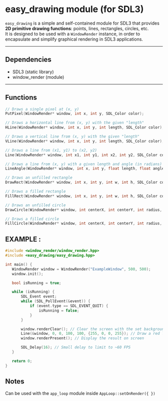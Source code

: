 # easy_drawing module (for SDL3)

`easy_drawing` is a simple and self-contained module for SDL3 that provides **2D primitive drawing functions**: points, lines, rectangles, circles, etc.  
It is designed to be used with a `WindowRender` instance, in order to encapsulate and simplify graphical rendering in SDL3 applications.

---

## Dependencies

- SDL3 (static library)  
- window_render (module)

---

## Functions

```cpp
// Draws a single pixel at (x, y)
PutPixel(WindowRender* window, int x, int y, SDL_Color color);

// Draws a horizontal line from (x, y) with the given "length"
HLine(WindowRender* window, int x, int y, int length, SDL_Color color);

// Draws a vertical line from (x, y) with the given "length"
VLine(WindowRender* window, int x, int y, int length, SDL_Color color);

// Draws a line from (x1, y1) to (x2, y2)
Line(WindowRender* window, int x1, int y1, int x2, int y2, SDL_Color color);

// Draws a line from (x, y) with a given length and angle (in radians)
LineAngle(WindowRender* window, int x, int y, float length, float angleRadians, SDL_Color color);

// Draws an unfilled rectangle
DrawRect(WindowRender* window, int x, int y, int w, int h, SDL_Color color);

// Draws a filled rectangle
FillRect(WindowRender* window, int x, int y, int w, int h, SDL_Color color);

// Draws an unfilled circle
DrawCircle(WindowRender* window, int centerX, int centerY, int radius, SDL_Color color);

// Draws a filled circle
FillCircle(WindowRender* window, int centerX, int centerY, int radius, SDL_Color color);
```

## EXAMPLE : 
 ```cpp
#include <window_render/window_render.hpp>
#include <easy_drawing/easy_drawing.hpp>

int main() {
    WindowRender window = WindowRender("ExampleWindow", 500, 500);
    window.init();

    bool isRunning = true;

    while (isRunning) {
        SDL_Event event;
        while (SDL_PollEvent(&event)) {
            if (event.type == SDL_EVENT_QUIT) {
                isRunning = false;
            }
        }

        window.renderClear(); // Clear the screen with the set background color
        Line(&window, 0, 0, 100, 100, {255, 0, 0, 255}); // Draw a red line
        window.renderPresent(); // Display the result on screen

        SDL_Delay(16); // Small delay to limit to ~60 FPS
    }

    return 0;
}
 ```

 ## Notes

Can be used with the `app_loop` module inside `AppLoop::setOnRender({ })`